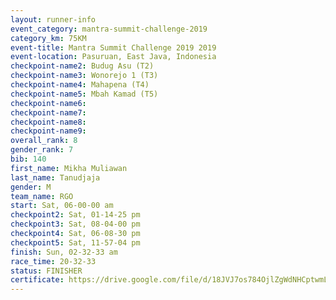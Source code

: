 ```yaml
---
layout: runner-info 
event_category: mantra-summit-challenge-2019 
category_km: 75KM 
event-title: Mantra Summit Challenge 2019 2019 
event-location: Pasuruan, East Java, Indonesia 
checkpoint-name2: Budug Asu (T2) 
checkpoint-name3: Wonorejo 1 (T3) 
checkpoint-name4: Mahapena (T4) 
checkpoint-name5: Mbah Kamad (T5) 
checkpoint-name6: 
checkpoint-name7: 
checkpoint-name8: 
checkpoint-name9: 
overall_rank: 8
gender_rank: 7
bib: 140
first_name: Mikha Muliawan
last_name: Tanudjaja
gender: M
team_name: RGO
start: Sat, 06-00-00 am
checkpoint2: Sat, 01-14-25 pm
checkpoint3: Sat, 08-04-00 pm
checkpoint4: Sat, 06-08-30 pm
checkpoint5: Sat, 11-57-04 pm
finish: Sun, 02-32-33 am
race_time: 20-32-33
status: FINISHER
certificate: https://drive.google.com/file/d/18JVJ7os784OjlZgWdNHCptwmLMUTdbKL/view?usp=sharing
---
```

